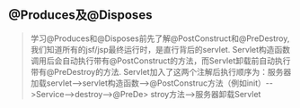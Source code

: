 ## @Produces及@Disposes
  > 学习@Produces和@Disposes前先了解@PostConstruct和@PreDestroy,我们知道所有的jsf/jsp最终运行时，是直行背后的servlet.
  > Servlet构造函数调用后会自动执行带有@PostConstruct的方法，而Servlet卸载前自动执行带有@PreDestroy的方法.
  > Servlet加入了这两个注解后执行顺序为：服务器加载servlet-->servlet构造函数-->@PostConstruc方法（例如init）-->Service-->destroy-->@PreDe> stroy方法-->服务器卸载Servlet
